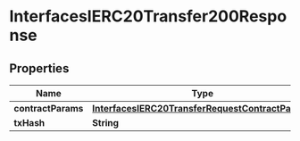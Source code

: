 

# InterfacesIERC20Transfer200Response


## Properties

| Name | Type | Description | Notes |
|------------ | ------------- | ------------- | -------------|
|**contractParams** | [**InterfacesIERC20TransferRequestContractParams**](InterfacesIERC20TransferRequestContractParams.md) |  |  |
|**txHash** | **String** |  |  |



